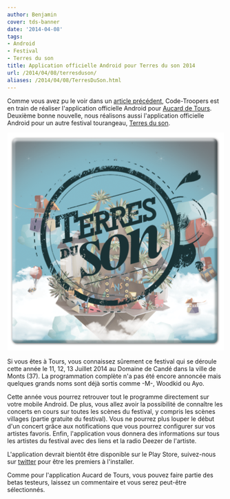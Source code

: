 ```yaml
---
author: Benjamin
cover: tds-banner
date: '2014-04-08'
tags:
- Android
- Festival
- Terres du son
title: Application officielle Android pour Terres du son 2014
url: /2014/04/08/terresduson/
aliases: /2014/04/08/TerresDuSon.html
---
```



Comme vous avez pu le voir dans un [article précédent](http://code-troopers.com/2014/03/17/Aucard.html), Code-Troopers est en train de réaliser l'application officielle Android pour [Aucard de Tours](http://www.radiobeton.com/aucard/). Deuxième bonne nouvelle, nous réalisons aussi l'application officielle Android pour un autre festival tourangeau, [Terres du son](http://terresduson.com/).


<div style="text-align : center">
<a style="display: inline" href="/images/posts/2014-04-08-TerresDuSon/tds.png" data-lightbox="image-0" title="Logo Terres du son">
        <img class="mini" src="/images/posts/2014-04-08-TerresDuSon/tds.png" alt="tds logo"/>
</a>
</div>

Si vous êtes à Tours, vous connaissez sûrement ce festival qui se déroule cette année le 11, 12, 13 Juillet 2014 au Domaine de Candé dans la ville de Monts (37). La programmation complète n'a pas été encore annoncée mais quelques grands noms sont déjà sortis comme -M-, Woodkid ou Ayo.

Cette année vous pourrez retrouver tout le programme directement sur votre mobile Android. De plus, vous allez avoir la possibilité de connaître les concerts en cours sur toutes les scènes du festival, y compris les scènes villages (partie gratuite du festival). Vous ne pourrez plus louper le début d'un concert grâce aux notifications que vous pourrez configurer sur vos artistes favoris. Enfin, l'application vous donnera des informations sur tous les artistes du festival avec des liens et la radio Deezer de l'artiste.

L'application devrait bientôt être disponible sur le Play Store, suivez-nous sur [twitter](https://twitter.com/codetroopers) pour être les premiers à l'installer.

Comme pour l'application Aucard de Tours, vous pouvez faire partie des betas testeurs, laissez un commentaire et vous serez peut-être sélectionnés.
